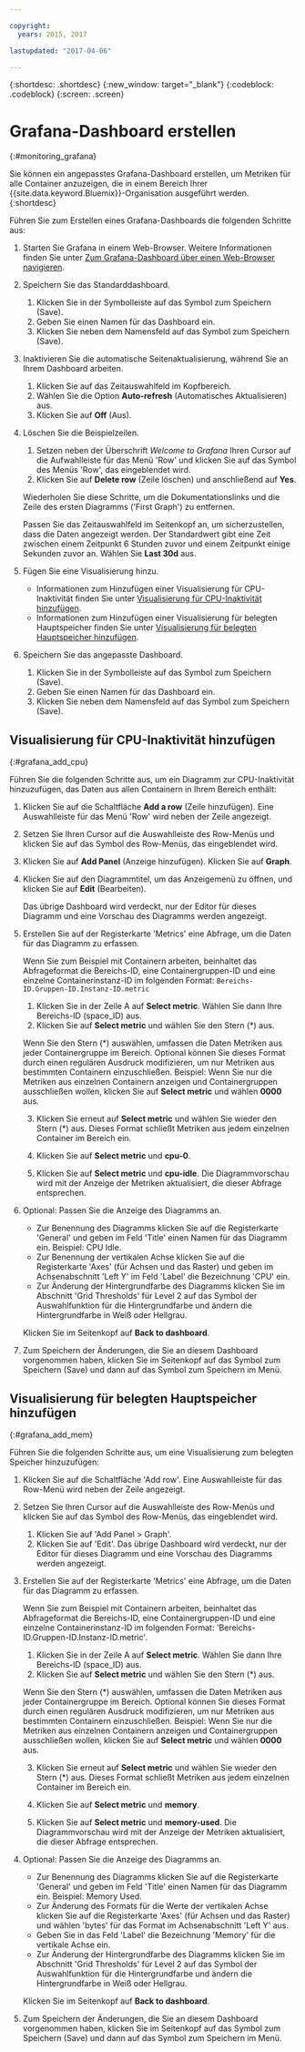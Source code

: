 ```yaml
---

copyright:
  years: 2015, 2017

lastupdated: "2017-04-06"

---
```



{:shortdesc: .shortdesc}
{:new_window: target="_blank"}
{:codeblock: .codeblock}
{:screen: .screen}

# Grafana-Dashboard erstellen
{:#monitoring_grafana}

Sie können ein angepasstes Grafana-Dashboard erstellen, um Metriken für alle Container anzuzeigen, die in einem Bereich Ihrer {{site.data.keyword.Bluemix}}-Organisation ausgeführt werden.
{:shortdesc}

Führen Sie zum Erstellen eines Grafana-Dashboards die folgenden Schritte aus:

1. Starten Sie Grafana in einem Web-Browser. Weitere Informationen finden Sie unter [Zum Grafana-Dashboard über einen Web-Browser navigieren](monitoring_analyzing_metrics_grafana.html#launch_grafana_from_browser). 

2. Speichern Sie das Standarddashboard.

    1. Klicken Sie in der Symbolleiste auf das Symbol zum Speichern (Save).
    2. Geben Sie einen Namen für das Dashboard ein.
    3. Klicken Sie neben dem Namensfeld auf das Symbol zum Speichern (Save).
   
3. Inaktivieren Sie die automatische Seitenaktualisierung, während Sie an Ihrem Dashboard arbeiten. 

    1. Klicken Sie auf das Zeitauswahlfeld im Kopfbereich.
    2. Wählen Sie die Option **Auto-refresh** (Automatisches Aktualisieren) aus.
    3. Klicken Sie auf **Off** (Aus).
 
 5. Löschen Sie die Beispielzeilen.
 
     1. Setzen neben der Überschrift *Welcome to Grafana* Ihren Cursor auf die Aufwahlleiste für das Menü 'Row' und klicken Sie auf das Symbol des Menüs 'Row', das eingeblendet wird.
     2. Klicken Sie auf **Delete row** (Zeile löschen) und anschließend auf **Yes**.
     
     Wiederholen Sie diese Schritte, um die Dokumentationslinks und die Zeile des ersten Diagramms ('First Graph') zu entfernen. 
     
     Passen Sie das Zeitauswahlfeld im Seitenkopf an, um sicherzustellen, dass die Daten angezeigt werden. Der Standardwert gibt eine Zeit zwischen einem Zeitpunkt 6 Stunden zuvor und einem Zeitpunkt einige Sekunden zuvor an. Wählen Sie **Last 30d** aus.
     
6. Fügen Sie eine Visualisierung hinzu.

    * Informationen zum Hinzufügen einer Visualisierung für CPU-Inaktivität finden Sie unter [Visualisierung für CPU-Inaktivität hinzufügen](monitoring_grafana.html#grafana_add_cpu).
    * Informationen zum Hinzufügen einer Visualisierung für belegten Hauptspeicher finden Sie unter [Visualisierung für belegten Hauptspeicher hinzufügen](monitoring_grafana.html#grafana_add_mem).
        
7. Speichern Sie das angepasste Dashboard.

    1. Klicken Sie in der Symbolleiste auf das Symbol zum Speichern (Save).
    2. Geben Sie einen Namen für das Dashboard ein.
    3. Klicken Sie neben dem Namensfeld auf das Symbol zum Speichern (Save).
    

## Visualisierung für CPU-Inaktivität hinzufügen
{:#grafana_add_cpu}

Führen Sie die folgenden Schritte aus, um ein Diagramm zur CPU-Inaktivität hinzuzufügen, das Daten aus allen Containern in Ihrem Bereich enthält:

1. Klicken Sie auf die Schaltfläche **Add a row** (Zeile hinzufügen). Eine Auswahlleiste für das Menü 'Row' wird neben der Zeile angezeigt.
    
2. Setzen Sie Ihren Cursor auf die Auswahlleiste des Row-Menüs und klicken Sie auf das Symbol des Row-Menüs, das eingeblendet wird.

3. Klicken Sie auf **Add Panel** (Anzeige hinzufügen). Klicken Sie auf **Graph**.

4. Klicken Sie auf den Diagrammtitel, um das Anzeigemenü zu öffnen, und klicken Sie auf **Edit** (Bearbeiten). 

    Das übrige Dashboard wird verdeckt, nur der Editor für dieses Diagramm und eine Vorschau des Diagramms werden angezeigt.
    
5. Erstellen Sie auf der Registerkarte 'Metrics' eine Abfrage, um die Daten für das Diagramm zu erfassen. 

    Wenn Sie zum Beispiel mit Containern arbeiten, beinhaltet das Abfrageformat die Bereichs-ID, eine Containergruppen-ID und eine einzelne Containerinstanz-ID im folgenden Format: `Bereichs-ID.Gruppen-ID.Instanz-ID.metric`
        
    1. Klicken Sie in der Zeile A auf **Select metric**. Wählen Sie dann Ihre Bereichs-ID (space_ID) aus.
    2. Klicken Sie auf **Select metric** und wählen Sie den Stern (\*) aus.
    
    Wenn Sie den Stern (\*) auswählen, umfassen die Daten Metriken aus jeder Containergruppe im Bereich. Optional können Sie dieses Format durch einen regulären Ausdruck modifizieren, um nur Metriken aus bestimmten Containern einzuschließen. Beispiel: Wenn Sie nur die Metriken aus einzelnen Containern anzeigen und Containergruppen ausschließen wollen, klicken Sie auf **Select metric** und wählen **0000** aus.
        
    3. Klicken Sie erneut auf **Select metric** und wählen Sie wieder den Stern (\*) aus. Dieses Format schließt Metriken aus jedem einzelnen Container im Bereich ein.
        
    4. Klicken Sie auf **Select metric** und **cpu-0**.
        
    5. Klicken Sie auf **Select metric** und **cpu-idle**. Die Diagrammvorschau wird mit der Anzeige der Metriken aktualisiert, die dieser Abfrage entsprechen.
    
6. Optional: Passen Sie die Anzeige des Diagramms an.
    
    * Zur Benennung des Diagramms klicken Sie auf die Registerkarte 'General' und geben im Feld 'Title' einen Namen für das Diagramm ein. Beispiel: CPU Idle.
    * Zur Benennung der vertikalen Achse klicken Sie auf die Registerkarte 'Axes' (für Achsen und das Raster) und geben im Achsenabschnitt 'Left Y' im Feld 'Label' die Bezeichnung 'CPU' ein.
    * Zur Änderung der Hintergrundfarbe des Diagramms klicken Sie im Abschnitt 'Grid Thresholds' für Level 2 auf das Symbol der Auswahlfunktion für die Hintergrundfarbe und ändern die Hintergrundfarbe in Weiß oder Hellgrau.
    
    Klicken Sie im Seitenkopf auf **Back to dashboard**.
    
7. Zum Speichern der Änderungen, die Sie an diesem Dashboard vorgenommen haben, klicken Sie im Seitenkopf auf das Symbol zum Speichern (Save) und dann auf das Symbol zum Speichern im Menü.


## Visualisierung für belegten Hauptspeicher hinzufügen
{:#grafana_add_mem}

Führen Sie die folgenden Schritte aus, um eine Visualisierung zum belegten Speicher hinzuzufügen:

1. Klicken Sie auf die Schaltfläche 'Add row'. Eine Auswahlleiste für das Row-Menü wird neben der Zeile angezeigt.
   
2. Setzen Sie Ihren Cursor auf die Auswahlleiste des Row-Menüs und klicken Sie auf das Symbol des Row-Menüs, das eingeblendet wird.

    1. Klicken Sie auf 'Add Panel > Graph'.
    2. Klicken Sie auf 'Edit'. Das übrige Dashboard wird verdeckt, nur der Editor für dieses Diagramm und eine Vorschau des Diagramms werden angezeigt.
    
3. Erstellen Sie auf der Registerkarte 'Metrics' eine Abfrage, um die Daten für das Diagramm zu erfassen. 

    Wenn Sie zum Beispiel mit Containern arbeiten, beinhaltet das Abfrageformat die Bereichs-ID, eine Containergruppen-ID und eine einzelne Containerinstanz-ID im folgenden Format: 'Bereichs-ID.Gruppen-ID.Instanz-ID.metric'.
        
    1. Klicken Sie in der Zeile A auf **Select metric**. Wählen Sie dann Ihre Bereichs-ID (space_ID) aus.
    2. Klicken Sie auf **Select metric** und wählen Sie den Stern (\*) aus.
    
    Wenn Sie den Stern (\*) auswählen, umfassen die Daten Metriken aus jeder Containergruppe im Bereich. Optional können Sie dieses Format durch einen regulären Ausdruck modifizieren, um nur Metriken aus bestimmten Containern einzuschließen. Beispiel: Wenn Sie nur die Metriken aus einzelnen Containern anzeigen und Containergruppen ausschließen wollen, klicken Sie auf **Select metric** und wählen **0000** aus.
    
    3. Klicken Sie erneut auf **Select metric** und wählen Sie wieder den Stern (\*) aus. Dieses Format schließt Metriken aus jedem einzelnen Container im Bereich ein.
        
    4. Klicken Sie auf **Select metric** und **memory**.
        
    5. Klicken Sie auf **Select metric** und **memory-used**. Die Diagrammvorschau wird mit der Anzeige der Metriken aktualisiert, die dieser Abfrage entsprechen.
    
6. Optional: Passen Sie die Anzeige des Diagramms an.
    
    * Zur Benennung des Diagramms klicken Sie auf die Registerkarte 'General' und geben im Feld 'Title' einen Namen für das Diagramm ein. Beispiel: Memory Used.
    *  Zur Änderung des Formats für die Werte der vertikalen Achse klicken Sie auf die Registerkarte 'Axes' (für Achsen und das Raster) und wählen 'bytes' für das Format im Achsenabschnitt 'Left Y' aus.
    * Geben Sie in das Feld 'Label' die Bezeichnung 'Memory' für die vertikale Achse ein.
    * Zur Änderung der Hintergrundfarbe des Diagramms klicken Sie im Abschnitt 'Grid Thresholds' für Level 2 auf das Symbol der Auswahlfunktion für die Hintergrundfarbe und ändern die Hintergrundfarbe in Weiß oder Hellgrau.
    
    Klicken Sie im Seitenkopf auf **Back to dashboard**.

7. Zum Speichern der Änderungen, die Sie an diesem Dashboard vorgenommen haben, klicken Sie im Seitenkopf auf das Symbol zum Speichern (Save) und dann auf das Symbol zum Speichern im Menü.


